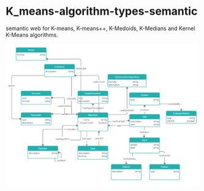 # K_means-algorithm-types-semantic

semantic web for K-means, K-means++, K-Medoids, K-Medians and Kernel K-Means algorithms.

![alt text](/img/Capture.PNG)
